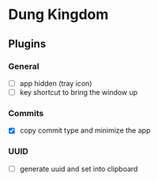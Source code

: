 # Dung Kingdom

## Plugins

### General

- [ ] app hidden (tray icon)
- [ ] key shortcut to bring the window up

### Commits

- [x] copy commit type and minimize the app

### UUID

- [ ] generate uuid and set into clipboard
